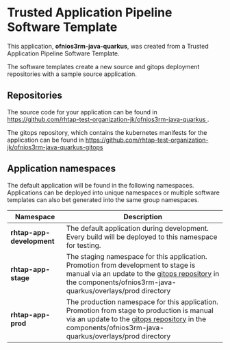 # Trusted Application Pipeline Software Template

This application, **ofnios3rm-java-quarkus**, was created from a Trusted Application Pipeline Software Template.

The software templates create a new source and gitops deployment repositories with a sample source application. 

## Repositories

The source code for your application can be found in [https://github.com/rhtap-test-organization-jk/ofnios3rm-java-quarkus ](https://github.com/rhtap-test-organization-jk/ofnios3rm-java-quarkus ).
 
The gitops repository, which contains the kubernetes manifests for the application can be found in 
[https://github.com/rhtap-test-organization-jk/ofnios3rm-java-quarkus-gitops ](https://github.com/rhtap-test-organization-jk/ofnios3rm-java-quarkus-gitops ) 

## Application namespaces 

The default application will be found in the following namespaces. Applications can be deployed into unique namespaces or multiple software templates can also bet generated into the same group namespaces.  

|  Namespace   |  Description   |  
| -------- | -------- |   
| **rhtap-app-development** | The default application during development. Every build will be deployed to this namespace for testing. | 
| **rhtap-app-stage** | The staging namespace for this application. Promotion from development to stage is manual via an update to the [gitops repository](https://github.com/rhtap-test-organization-jk/ofnios3rm-java-quarkus-gitops ) in the components/ofnios3rm-java-quarkus/overlays/prod directory |  
| **rhtap-app-prod** | The production namespace for this application. Promotion from stage to production is manual via an update to the [gitops repository](https://github.com/rhtap-test-organization-jk/ofnios3rm-java-quarkus-gitops ) in the components/ofnios3rm-java-quarkus/overlays/prod directory | 